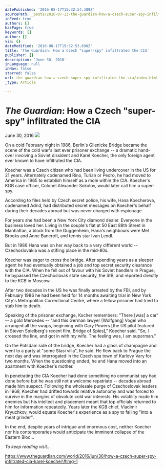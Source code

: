 ```yaml
---
datePublished: '2016-08-17T15:32:54.389Z'
sourcePath: _posts/2016-07-13-the-guardian-how-a-czech-super-spy-infiltrated-the-cia.md
inFeed: true
authors: []
hasPage: true
keywords: []
author: []
via: {}
dateModified: '2016-08-17T15:32:53.696Z'
title: 'The Guardian: How a Czech "super-spy" infiltrated the CIA'
publisher: {}
description: 'June 30, 2016'
inLanguage: null
inNav: false
starred: false
url: the-guardian-how-a-czech-super-spy-infiltrated-the-cia/index.html
_type: Article

---
```

# _**The Guardian**_**: How a Czech "super-spy" infiltrated the CIA**

June 30, 2016
![](https://the-grid-user-content.s3-us-west-2.amazonaws.com/07862e66-f260-440c-be86-c5aa577b3c01.jpg)

On a cold February night in 1986, Berlin's Glienicke Bridge became the scene of the cold war's last ever prisoner exchange -- a dramatic hand-over involving a Soviet dissident and Karel Koecher, the only foreign agent ever known to have infiltrated the CIA.

Koecher was a Czech citizen who had been living undercover in the US for 21 years. Alternately codenamed Rino, Turian or Pedro, he had moved to America in 1965 to establish himself as a mole within the CIA. Koecher's KGB case officer, Colonel Alexander Sokolov, would later call him a super-spy.

According to files held by Czech secret police, his wife, Hana Koecherova, codenamed Adrid, had distributed secret messages on Koecher's behalf during their decades abroad but was never charged with espionage.

For years she had been a New York City diamond dealer. Everyone in the business loved her. Living in the couple's flat at 50 East 89th Street in Manhattan, a block from the Guggenheim, Hana's neighbours were Mel Brooks and Anne Bancroft, and tennis star Ivan Lendl.

But in 1986 Hana was on her way back to a very different world -- Czechoslovakia was a stifling place in the mid-80s.

Koecher was eager to cross the bridge. After spending years as a sleeper agent he had eventually obtained a job and top secret security clearance with the CIA. When he fell out of favour with his Soviet handlers in Prague, he bypassed the Czechoslovak state security, the StB, and reported directly to the KGB in Moscow.

After two decades in the US he was finally arrested by the FBI, and by February 1986 he had been held for 14 months awaiting trial in New York City's Metropolitan Correctional Centre, where a fellow prisoner had tried to stab him to death.

Speaking of the prisoner exchange, Kocher remembers: "There \[was\] a car" -- a gold Mercedes -- "and this German lawyer \[Wolfgang\] Vogel who arranged all the swaps, beginning with Gary Powers \[the US pilot featured in Steven Spielberg's recent film, Bridge of Spies\]," Koecher said. "So, I crossed the line, and got in with my wife. The feeling was, I am superman."

On the Potsdam side of the bridge, Koecher had a glass of champagne and went to a party at "some Stasi villa", he said. He flew back to Prague the next day and was interrogated in the Czech spa town of Karlovy Vary for two months. When the questioning ended, he and Hana moved into an apartment with Koecher's mother.

In penetrating the CIA Koecher had done something no communist spy had done before but he was still not a welcome repatriate -- decades abroad made him suspect. Following the wholesale purge of Czechoslovak leaders in 1968, Koecher had drifted towards relative autonomy and was forced to survive in the margins of obvolute cold war interests. His volatility made him enemies but his intellect and placement meant that top officials returned to him for information repeatedly. Years later the KGB chief, Vladimir Kryuchkov, would equate Koecher's experience as a spy to falling "into a meat grinder".

In the end, despite years of intrigue and enormous cost, neither Koecher nor his contemporaries would anticipate the imminent collapse of the Eastern Bloc...

_To keep reading visit..._

https://www.theguardian.com/world/2016/jun/30/how-a-czech-super-spy-infiltrated-cia-karel-koecher\#img-1